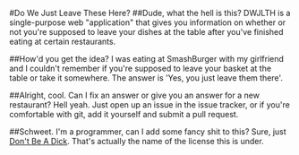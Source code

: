 #Do We Just Leave These Here?
##Dude, what the hell is this?
DWJLTH is a single-purpose web "application" that gives you information on whether or not you're supposed to leave your dishes at the table after you've finished eating at certain restaurants.

##How'd you get the idea?
I was eating at SmashBurger with my girlfriend and I couldn't remember if you're supposed to leave your basket at the table or take it somewhere. The answer is 'Yes, you just leave them there'.

##Alright, cool. Can I fix an answer or give you an answer for a new restaurant?
Hell yeah. Just open up an issue in the issue tracker, or if you're comfortable with git, add it yourself and submit a pull request.

##Schweet. I'm a programmer, can I add some fancy shit to this?
Sure, just [Don't Be A Dick](http://www.dbad-license.org/). That's actually the name of the license this is under.
